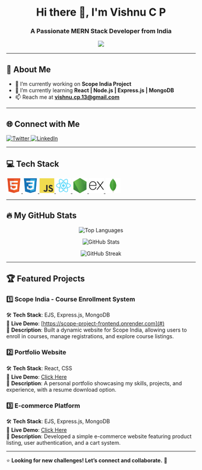 <h1 align="center">Hi there 👋, I'm Vishnu C P</h1>
<h3 align="center">A Passionate MERN Stack Developer from India</h3>

<p align="center">
  <img src="https://media.tenor.com/f4eKzaPOZUYAAAAM/rz-ds-project.gif" width="800"/>
</p>

---

## 🚀 About Me  
- 🔭 I’m currently working on **Scope India Project**  
- 🌱 I’m currently learning **React | Node.js | Express.js | MongoDB**  
- 📫 Reach me at **vishnu.cp.13@gmail.com**  

---

## 🌐 Connect with Me  
<p align="left">
  <a href="https://twitter.com/cpneyyattinkara" target="_blank">
    <img src="https://raw.githubusercontent.com/rahuldkjain/github-profile-readme-generator/master/src/images/icons/Social/twitter.svg" alt="Twitter" height="30" width="40"/>
  </a>
  <a href="https://www.linkedin.com/in/vishnu-c-21104b348/" target="_blank">
    <img src="https://raw.githubusercontent.com/rahuldkjain/github-profile-readme-generator/master/src/images/icons/Social/linked-in-alt.svg" alt="LinkedIn" height="30" width="40"/>
  </a>
</p>

---

## 💻 Tech Stack  
<p align="left"> 
  <a href="https://developer.mozilla.org/en-US/docs/Web/HTML" target="_blank">
    <img src="https://raw.githubusercontent.com/devicons/devicon/master/icons/html5/html5-original.svg" alt="HTML" width="40" height="40"/> 
  </a>
  <a href="https://developer.mozilla.org/en-US/docs/Web/CSS" target="_blank">
    <img src="https://raw.githubusercontent.com/devicons/devicon/master/icons/css3/css3-original.svg" alt="CSS" width="40" height="40"/> 
  </a>
  <a href="https://developer.mozilla.org/en-US/docs/Web/JavaScript" target="_blank">
    <img src="https://raw.githubusercontent.com/devicons/devicon/master/icons/javascript/javascript-original.svg" alt="JavaScript" width="40" height="40"/> 
  </a>
  <a href="https://reactjs.org/" target="_blank">
    <img src="https://raw.githubusercontent.com/devicons/devicon/master/icons/react/react-original.svg" alt="React" width="40" height="40"/> 
  </a> 
  <a href="https://nodejs.org/" target="_blank">
    <img src="https://raw.githubusercontent.com/devicons/devicon/master/icons/nodejs/nodejs-original.svg" alt="Node.js" width="40" height="40"/> 
  </a> 
  <a href="https://expressjs.com/" target="_blank">
    <img src="https://raw.githubusercontent.com/devicons/devicon/master/icons/express/express-original.svg" alt="Express.js" width="40" height="40" style="background-color: white;"/> 
  </a> 
  <a href="https://www.mongodb.com/" target="_blank">
    <img src="https://raw.githubusercontent.com/devicons/devicon/master/icons/mongodb/mongodb-original.svg" alt="MongoDB" width="40" height="40"/> 
  </a> 
</p>

---

## 🔥 My GitHub Stats  
<p align="center">
  <img src="https://github-readme-stats.vercel.app/api/top-langs?username=vishnu-13-97&show_icons=true&locale=en&layout=compact" alt="Top Languages"/>
</p>

<p align="center">
  <img src="https://github-readme-stats.vercel.app/api?username=vishnu-13-97&show_icons=true&locale=en" alt="GitHub Stats"/>
</p>

<p align="center">
  <img src="https://github-readme-streak-stats.herokuapp.com/?user=vishnu-13-97&" alt="GitHub Streak"/>
</p>

---

## 🏆 Featured Projects  
### 1️⃣ Scope India - Course Enrollment System  
🛠 **Tech Stack**: EJS, Express.js, MongoDB  
🔗 **Live Demo**: [https://scope-project-frontend.onrender.com](#)  
📌 **Description**: Built a dynamic website for Scope India, allowing users to enroll in courses, manage registrations, and explore course listings.

### 2️⃣ Portfolio Website  
🛠 **Tech Stack**: React, CSS  
🔗 **Live Demo**: [Click Here](#)  
📌 **Description**: A personal portfolio showcasing my skills, projects, and experience, with a resume download option.

### 3️⃣ E-commerce Platform  
🛠 **Tech Stack**: EJS, Express.js, MongoDB  
🔗 **Live Demo**: [Click Here](#)  
📌 **Description**: Developed a simple e-commerce website featuring product listing, user authentication, and a cart system.

---

⭐ **Looking for new challenges! Let’s connect and collaborate.** 🚀
